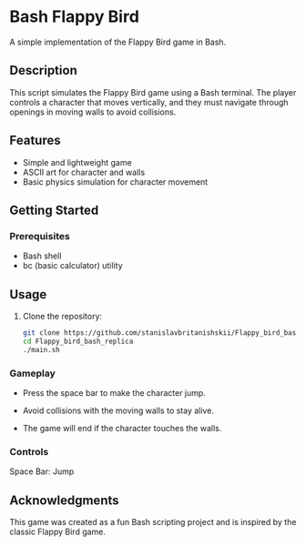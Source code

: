 # Bash Flappy Bird

A simple implementation of the Flappy Bird game in Bash.

## Description

This script simulates the Flappy Bird game using a Bash terminal. The player controls a character that moves vertically, and they must navigate through openings in moving walls to avoid collisions.

## Features

- Simple and lightweight game
- ASCII art for character and walls
- Basic physics simulation for character movement

## Getting Started

### Prerequisites

- Bash shell
- bc (basic calculator) utility

## Usage

1. Clone the repository:

   ```bash
   git clone https://github.com/stanislavbritanishskii/Flappy_bird_bash_replica.git
   cd Flappy_bird_bash_replica
   ./main.sh

### Gameplay

* Press the space bar to make the character jump.

* Avoid collisions with the moving walls to stay alive.

* The game will end if the character touches the walls.

### Controls

Space Bar: Jump


## Acknowledgments

This game was created as a fun Bash scripting project and is inspired by the classic Flappy Bird game.

